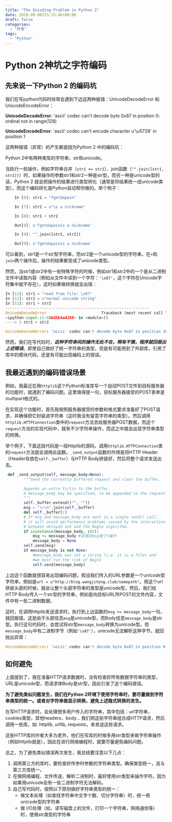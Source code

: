 ```yaml
---
title: "The Encoding Problem in Python 2"
date: 2018-08-06T23:15:46+08:00
draft: false
categories:
  - "开发"
tags:
  - "Python"
---
```


Python 2神坑之字符编码
==========




## 先来说一下Python 2 的编码坑

我们在写python代码时经常会遇到下边这两种报错：UnicodeDecodeError 和 UnicodeEncodeError：

**UnicodeDecodeError**: 'ascii' codec can't decode byte 0x87 in position 0: ordinal not in range(128)

**UnicodeEncodeError**: 'ascii' codec can't encode character u'\u5728' in position 1

这两种报错（异常）的产生都是因为Python 2 中的编码坑：

Python 2中有两种类型的字符串，str和unicode。

当执行一些操作，例如字符串合并（```str1 += str2```）、join函数（```"".join([str1, str2])```）时，如果操作的参数str1和str2一种是str型，而另一种是unicode型的话，Python 2 就会把操作的结果进行类型转化（通常是将结果统一成unicode类型）。而这个编码转化是Python自动帮你做的。举个例子：

```python
	In [6]: str1 = "fgetdapain"

	In [7]: str2 = u"is a nickname"

	In [8]: str1 + str2

	Out[8]: u'fgetdapainis a nickname'

	In [9]: "".join([str1, str2])

	Out[9]: u'fgetdapainis a nickname'

```



可以看到，str1是一个str型字符串，而str2是一个unicode型的字符串，在```+```和```join```两个操作后，操作的结果都变成了unicode类型。



然而，当str1或str2中有一些特殊字符的时候，例如str1和str2中的一个是从二进制文件中读取内容（例如从文件中读到一个字符：```'\x87'```，这个字符在Unicode字符集中就不存在），这时如果做转换就会出错：

```python
In [11]: str1 = "read from file: \x87"
In [12]: str2 = u"normal unicode string"
In [13]: str1 + str2
---------------------------------------------------------------
UnicodeDecodeError                        Traceback (most recent call last)
<ipython-input-13-01bd5b4ad288> in <module>()
----> 1 str1 + str2

UnicodeDecodeError: 'ascii' codec can't decode byte 0x87 in position 16: ordinal not in range(128)
```



然而，我们在写代码时，***这种字符串间的操作无处不在，稍有不慎，程序就回报出上述错误***。即使自己做好了统一字符串的类型，但是有可能用到了外部库，引用了库中的模块代码，还是有可能出现编码上的错误。



## 我最近遇到的编码错误场景

例如，我最近在用```httplib```这个Python标准库写一个自动POST文件到目标服务器的功能时，就遇到了编码问题。这里值得提一句，目标服务器接受的POST表单是multipart格式的。

在实现这个功能时，首先我按照服务器接受的参数和格式要求准备好了POST请求，并确保把它封装进字符串（这时我没有留意字符串的类型）。然后调用```httplib.HTTPConnection```类中的```request```方法去给服务器POST数据，而这个```request```方法的实现代码中，就有不少字符串操作，而这之中就会出现字符串类型的转换。

举个例子，下面这段代码是一段httplib的源码，调用```httplib.HTTPConnection```类的```request```方法就会调用此函数。```_send_output```函数的作用是将HTTP Header（Header存放在```self._buffer```）与HTTP Body拼装好，然后将整个请求发送出去。

```python
 def _send_output(self, message_body=None):
        """Send the currently buffered request and clear the buffer.

        Appends an extra \\r\\n to the buffer.
        A message_body may be specified, to be appended to the request.
        """
        self._buffer.extend(("", ""))
        msg = "\r\n".join(self._buffer)
        del self._buffer[:]
        # If msg and message_body are sent in a single send() call,
        # it will avoid performance problems caused by the interaction
        # between delayed ack and the Nagle algorithm.
        if isinstance(message_body, str):
            msg += message_body	#这里对msg做了+操作
            message_body = None
        self.send(msg)
        if message_body is not None:
            #message_body was not a string (i.e. it is a file) and
            #we must run the risk of Nagle
            self.send(message_body)
```

上边这个函数就很容易出现编码问题，假设我们传入的URL参数是一个unicode型字符串，例如是```url = u"http://blog.wangjiteng.club/somepath"```。用这个url拼装头部的时候，就会让整个头部字符串的类型是unicode型，然后，我们给HTTP Body传入一个str型的字符串，例如是向目标URL所POST的文件内容，文件中有一些二进制数据。

这时，在调用httplib发送请求时，执行到上边函数的```msg += message_body```一句，就回报错。这是由于头部信息```msg```是unicode型，而Body信息```message_body```是str型。执行这句代码时，会尝试将str型```message_body```转换为unicode型。但```message_body```中有二进制字节（例如```'\x87'```），unicode无法解析这种字节，就回抛出异常：

```python
UnicodeDecodeError: 'ascii' codec can't decode byte 0x87 in position 0: ordinal not in range(128)
```



## 如何避免

上面提到了，我在准备HTTP请求数据时，没有检查好所有数据字符串的类型，URL是unicode型，而请求体Body是str型，因此引发了这个编码错误。

**为了避免类似问题发生，我们在Python 2环境下使用字符串时，要尽量做到字符串类型的统一。或者对字符串做显示转换，避免上述隐式转换的发生。**

在写HTTP请求时，会处理很多用户传入的字符串，其中包括：url字符串，cookies类型，其他headers，body... 我们把这些字符串组合成HTTP请求，然后调用一些库，如: httplib, urllib, requests，来发送这些请求。

这些HTTP库的作者大多为老外，他们在写库的时候多用str类型来做字符串操作（例如httplib就是），因此在进行网络编程时，就要尽量避免编码问题。

总之，为了避免类似错误再次发生，我总结要注意以下几点：

1. 调用第三方的库时，要检查好传参时参数的字符串类型。确保类型统一，且与第三方库统一。
2. 在做网络编程、文件传送、解析二进制时，最好使用str类型来操作字符。因为如果用unicode会有一些二进制字符无法解码。
3. 自己写代码时，按照以下原则做好字符串类型的统一：
    - 做文本处理（如查找字符串中文字个数、切分字符串）时，统一用unicode型的字符串
    - 做 I/O处理（如，读写磁盘上的文件，打印一个字符串，网络通信等）时，使用str类型的字符串



